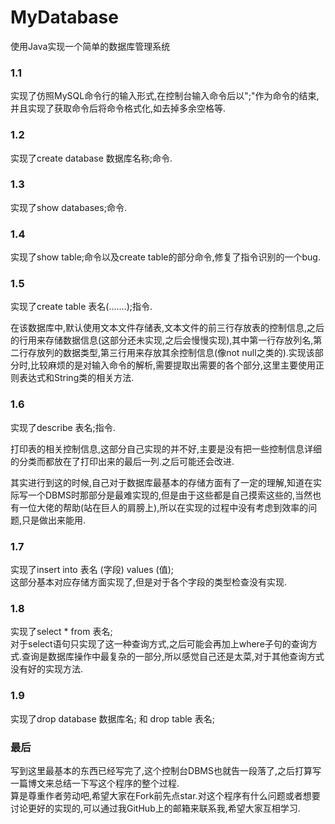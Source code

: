 # MyDatabase
使用Java实现一个简单的数据库管理系统

### 1.1
实现了仿照MySQL命令行的输入形式,在控制台输入命令后以";"作为命令的结束,并且实现了获取命令后将命令格式化,如去掉多余空格等.

### 1.2

实现了create database 数据库名称;命令.

### 1.3

实现了show databases;命令.

### 1.4

实现了show table;命令以及create table的部分命令,修复了指令识别的一个bug.

### 1.5

实现了create table 表名(.......);指令.

在该数据库中,默认使用文本文件存储表,文本文件的前三行存放表的控制信息,之后的行用来存储数据信息(这部分还未实现,之后会慢慢实现),其中第一行存放列名,第二行存放列的数据类型,第三行用来存放其余控制信息(像not null之类的).实现该部分时,比较麻烦的是对输入命令的解析,需要提取出需要的各个部分,这里主要使用正则表达式和String类的相关方法.

### 1.6

实现了describe 表名;指令.

打印表的相关控制信息,这部分自己实现的并不好,主要是没有把一些控制信息详细的分类而都放在了打印出来的最后一列.之后可能还会改进.

其实进行到这的时候,自己对于数据库最基本的存储方面有了一定的理解,知道在实际写一个DBMS时那部分是最难实现的,但是由于这些都是自己摸索这些的,当然也有一位大佬的帮助(站在巨人的肩膀上),所以在实现的过程中没有考虑到效率的问题,只是做出来能用.

### 1.7
实现了insert into 表名 (字段) values (值);<br/>
这部分基本对应存储方面实现了,但是对于各个字段的类型检查没有实现.

### 1.8
实现了select * from 表名;<br/>
对于select语句只实现了这一种查询方式,之后可能会再加上where子句的查询方式.查询是数据库操作中最复杂的一部分,所以感觉自己还是太菜,对于其他查询方式没有好的实现方法.

### 1.9
实现了drop database 数据库名; 和 drop table 表名;

### 最后
写到这里最基本的东西已经写完了,这个控制台DBMS也就告一段落了,之后打算写一篇博文来总结一下写这个程序的整个过程.<br/>
算是尊重作者劳动吧,希望大家在Fork前先点star.对这个程序有什么问题或者想要讨论更好的实现的,可以通过我GitHub上的邮箱来联系我,希望大家互相学习.